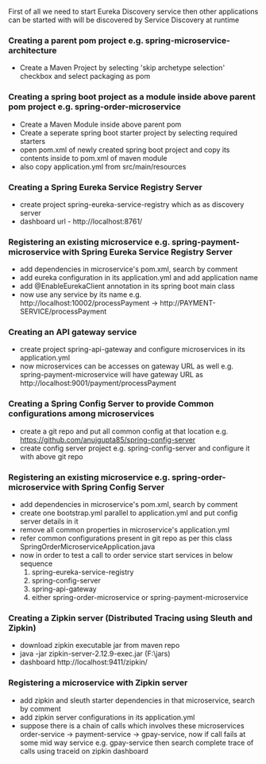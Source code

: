 First of all we need to start Eureka Discovery service
then other applications can be started with will be discovered by Service Discovery at runtime

### Creating a parent pom project e.g. spring-microservice-architecture
* Create a Maven Project by selecting 'skip archetype selection' checkbox and select packaging as pom

### Creating a spring boot project as a module inside above parent pom project e.g. spring-order-microservice
* Create a Maven Module inside above parent pom
* Create a seperate spring boot starter project by selecting required starters
* open pom.xml of newly created spring boot project and copy its contents inside <project></project> to pom.xml of maven module
* also copy application.yml from src/main/resources

### Creating a Spring Eureka Service Registry Server
* create project spring-eureka-service-registry which as as discovery server
* dashboard url - http://localhost:8761/

### Registering an existing microservice e.g. spring-payment-microservice with Spring Eureka Service Registry Server
* add dependencies in microservice's pom.xml, search by comment <!-- spring eureka service discovery -->
* add eureka configuration in its application.yml and add application name
* add @EnableEurekaClient annotation in its spring boot main class
* now use any service by its name e.g. http://localhost:10002/processPayment -> http://PAYMENT-SERVICE/processPayment

### Creating an API gateway service
* create project spring-api-gateway and configure microservices in its application.yml
* now microservices can be accesses on gateway URL as well e.g. spring-payment-microservice will have gateway URL as http://localhost:9001/payment/processPayment

### Creating a Spring Config Server to provide Common configurations among microservices
* create a git repo and put all common config at that location e.g. https://github.com/anujgupta85/spring-config-server
* create config server project e.g. spring-config-server and configure it with above git repo

### Registering an existing microservice e.g. spring-order-microservice with Spring Config Server
* add dependencies in microservice's pom.xml, search by comment <!-- config server client -->
* create one bootstrap.yml parallel to application.yml and put config server details in it 
* remove all common properties in microservice's application.yml
* refer common configurations present in git repo as per this class SpringOrderMicroserviceApplication.java
* now in order to test a call to order service start services in below sequence
	1. spring-eureka-service-registry
	2. spring-config-server
	3. spring-api-gateway
	4. either spring-order-microservice or spring-payment-microservice

### Creating a Zipkin server (Distributed Tracing using Sleuth and Zipkin)
* download zipkin executable jar from maven repo
* java -jar zipkin-server-2.12.9-exec.jar (F:\jars)
* dashboard http://localhost:9411/zipkin/

### Registering a microservice with Zipkin server 
* add zipkin and sleuth starter dependencies in that microservice, search by comment <!-- zipkin dependencies -->
* add zipkin server configurations in its application.yml
* suppose there is a chain of calls which involves these microservices order-service -> payment-service -> gpay-service, now if call fails at some mid way service e.g. gpay-service then search complete trace of calls using traceid on zipkin dashboard  


